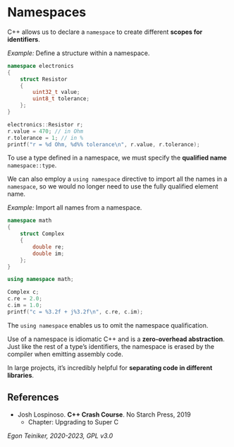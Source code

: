 # Namespaces

C++ allows us to declare a `namespace` to create different **scopes for identifiers**.


_Example:_ Define a structure within a namespace.
```C++
namespace electronics
{
    struct Resistor 
    {
        uint32_t value;
        uint8_t tolerance;
    };
}

electronics::Resistor r;
r.value = 470; // in Ohm 
r.tolerance = 1; // in % 
printf("r = %d Ohm, %d%% tolerance\n", r.value, r.tolerance);
```
To use a type defined in a namespace, we must specify the **qualified name** 
`namespace::type`.

We can also employ a `using namespace` directive to import all the names in a `namespace`, 
so we would no longer need to use the fully qualified element name.

_Example:_ Import all names from a namespace.
```C++
namespace math
{
    struct Complex 
    {
        double re;
        double im;
    };
}

using namespace math;

Complex c;
c.re = 2.0;
c.im = 1.0;
printf("c = %3.2f + j%3.2f\n", c.re, c.im);
```

The `using namespace` enables us to omit the namespace qualification.

Use of a namespace is idiomatic C++ and is a **zero-overhead abstraction**. 
Just like the rest of a type’s identifiers, the namespace is erased by the 
compiler when emitting assembly code. 

In large projects, it’s incredibly helpful for **separating code in different libraries**.



## References

* Josh Lospinoso. **C++ Crash Course**. No Starch Press, 2019 
    * Chapter: Upgrading to Super C 

*Egon Teiniker, 2020-2023, GPL v3.0*
